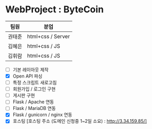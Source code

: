 # WebProject : ByteCoin

     
팀원 | 분업
------------ | -------------
권태준 | html+css / Server
김혜은 | html+css / JS
김휘람 | html+css / JS

- [ ] 기본 레이아웃 제작
- [x] Open API 파싱 
- [ ] 특정 스크립트 새로고침
- [ ] 회원가입 / 로그인 구현
- [ ] 게시판 구현
- [ ] Flask / Apache 연동
- [ ] Flask / MariaDB 연동
- [x] Flask / gunicorn / nginx 연동
- [x] 호스팅 [호스팅 주소 (도메인 신청중 1~2일 소요) : http://3.34.159.85/]
